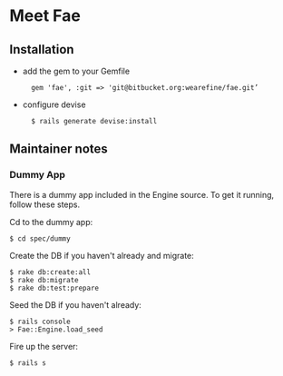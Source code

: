 # Meet Fae

## Installation

* add the gem to your Gemfile

		gem 'fae', :git => 'git@bitbucket.org:wearefine/fae.git’

* configure devise

		$ rails generate devise:install

## Maintainer notes

### Dummy App

There is a dummy app included in the Engine source. To get it running, follow these steps.

Cd to the dummy app:

```
$ cd spec/dummy
```

Create the DB if you haven't already and migrate:

```
$ rake db:create:all
$ rake db:migrate
$ rake db:test:prepare
```

Seed the DB if you haven't already:

```
$ rails console
> Fae::Engine.load_seed
```

Fire up the server:

```
$ rails s
```